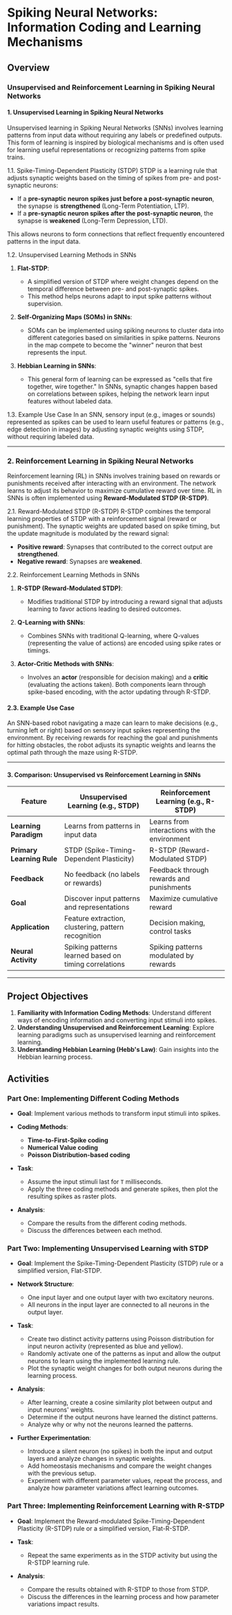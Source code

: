 # Spiking Neural Networks: Information Coding and Learning Mechanisms

## Overview
### Unsupervised and Reinforcement Learning in Spiking Neural Networks

#### 1. Unsupervised Learning in Spiking Neural Networks
Unsupervised learning in Spiking Neural Networks (SNNs) involves learning patterns from input data without requiring any labels or predefined outputs. This form of learning is inspired by biological mechanisms and is often used for learning useful representations or recognizing patterns from spike trains.

1.1. Spike-Timing-Dependent Plasticity (STDP)
STDP is a learning rule that adjusts synaptic weights based on the timing of spikes from pre- and post-synaptic neurons:
- If a **pre-synaptic neuron spikes just before a post-synaptic neuron**, the synapse is **strengthened** (Long-Term Potentiation, LTP).
- If a **pre-synaptic neuron spikes after the post-synaptic neuron**, the synapse is **weakened** (Long-Term Depression, LTD).

This allows neurons to form connections that reflect frequently encountered patterns in the input data.

1.2. Unsupervised Learning Methods in SNNs
1. **Flat-STDP**: 
   - A simplified version of STDP where weight changes depend on the temporal difference between pre- and post-synaptic spikes.
   - This method helps neurons adapt to input spike patterns without supervision.

2. **Self-Organizing Maps (SOMs) in SNNs**: 
   - SOMs can be implemented using spiking neurons to cluster data into different categories based on similarities in spike patterns. Neurons in the map compete to become the "winner" neuron that best represents the input.

3. **Hebbian Learning in SNNs**: 
   - This general form of learning can be expressed as "cells that fire together, wire together." In SNNs, synaptic changes happen based on correlations between spikes, helping the network learn input features without labeled data.

1.3. Example Use Case
In an SNN, sensory input (e.g., images or sounds) represented as spikes can be used to learn useful features or patterns (e.g., edge detection in images) by adjusting synaptic weights using STDP, without requiring labeled data.

---

### 2. Reinforcement Learning in Spiking Neural Networks
Reinforcement learning (RL) in SNNs involves training based on rewards or punishments received after interacting with an environment. The network learns to adjust its behavior to maximize cumulative reward over time. RL in SNNs is often implemented using **Reward-Modulated STDP (R-STDP)**.

2.1. Reward-Modulated STDP (R-STDP)
R-STDP combines the temporal learning properties of STDP with a reinforcement signal (reward or punishment). The synaptic weights are updated based on spike timing, but the update magnitude is modulated by the reward signal:
- **Positive reward**: Synapses that contributed to the correct output are **strengthened**.
- **Negative reward**: Synapses are **weakened**.

2.2. Reinforcement Learning Methods in SNNs
1. **R-STDP (Reward-Modulated STDP)**:
   - Modifies traditional STDP by introducing a reward signal that adjusts learning to favor actions leading to desired outcomes.
   
2. **Q-Learning with SNNs**: 
   - Combines SNNs with traditional Q-learning, where Q-values (representing the value of actions) are encoded using spike rates or timings.

3. **Actor-Critic Methods with SNNs**:
   - Involves an **actor** (responsible for decision making) and a **critic** (evaluating the actions taken). Both components learn through spike-based encoding, with the actor updating through R-STDP.

#### 2.3. Example Use Case
An SNN-based robot navigating a maze can learn to make decisions (e.g., turning left or right) based on sensory input spikes representing the environment. By receiving rewards for reaching the goal and punishments for hitting obstacles, the robot adjusts its synaptic weights and learns the optimal path through the maze using R-STDP.

---

#### 3. Comparison: Unsupervised vs Reinforcement Learning in SNNs

| Feature                                  | Unsupervised Learning (e.g., STDP)          | Reinforcement Learning (e.g., R-STDP)          |
|------------------------------------------|---------------------------------------------|------------------------------------------------|
| **Learning Paradigm**                    | Learns from patterns in input data          | Learns from interactions with the environment  |
| **Primary Learning Rule**                | STDP (Spike-Timing-Dependent Plasticity)    | R-STDP (Reward-Modulated STDP)                 |
| **Feedback**                             | No feedback (no labels or rewards)          | Feedback through rewards and punishments       |
| **Goal**                                 | Discover input patterns and representations | Maximize cumulative reward                     |
| **Application**                          | Feature extraction, clustering, pattern recognition | Decision making, control tasks         |
| **Neural Activity**                      | Spiking patterns learned based on timing correlations | Spiking patterns modulated by rewards|

---


## Project Objectives
1. **Familiarity with Information Coding Methods**: Understand different ways of encoding information and converting input stimuli into spikes.
2. **Understanding Unsupervised and Reinforcement Learning**: Explore learning paradigms such as unsupervised learning and reinforcement learning.
3. **Understanding Hebbian Learning (Hebb's Law)**: Gain insights into the Hebbian learning process.

## Activities

### **Part One:** Implementing Different Coding Methods

- **Goal**: Implement various methods to transform input stimuli into spikes.

- **Coding Methods**:
  - **Time-to-First-Spike coding**
  - **Numerical Value coding**
  - **Poisson Distribution-based coding**

- **Task**: 
  - Assume the input stimuli last for `T` milliseconds. 
  - Apply the three coding methods and generate spikes, then plot the resulting spikes as raster plots.
  
- **Analysis**: 
  - Compare the results from the different coding methods.
  - Discuss the differences between each method.

### **Part Two:** Implementing Unsupervised Learning with STDP

- **Goal**: Implement the Spike-Timing-Dependent Plasticity (STDP) rule or a simplified version, Flat-STDP.

- **Network Structure**:
  - One input layer and one output layer with two excitatory neurons.
  - All neurons in the input layer are connected to all neurons in the output layer.

- **Task**:
  - Create two distinct activity patterns using Poisson distribution for input neuron activity (represented as blue and yellow).
  - Randomly activate one of the patterns as input and allow the output neurons to learn using the implemented learning rule.
  - Plot the synaptic weight changes for both output neurons during the learning process.

- **Analysis**:
  - After learning, create a cosine similarity plot between output and input neurons' weights.
  - Determine if the output neurons have learned the distinct patterns.
  - Analyze why or why not the neurons learned the patterns.

- **Further Experimentation**:
  - Introduce a silent neuron (no spikes) in both the input and output layers and analyze changes in synaptic weights.
  - Add homeostasis mechanisms and compare the weight changes with the previous setup.
  - Experiment with different parameter values, repeat the process, and analyze how parameter variations affect learning outcomes.

### **Part Three:** Implementing Reinforcement Learning with R-STDP

- **Goal**: Implement the Reward-modulated Spike-Timing-Dependent Plasticity (R-STDP) rule or a simplified version, Flat-R-STDP.

- **Task**:
  - Repeat the same experiments as in the STDP activity but using the R-STDP learning rule.

- **Analysis**:
  - Compare the results obtained with R-STDP to those from STDP.
  - Discuss the differences in the learning process and how parameter variations impact results.
